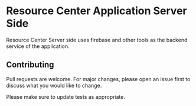 # Resource Center Application Server Side

Resource Center Server side uses firebase and other tools as the backend service of the application.

## Contributing

Pull requests are welcome. For major changes, please open an issue first
to discuss what you would like to change.

Please make sure to update tests as appropriate.
